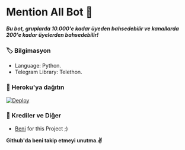 # Mention All Bot 👥
_**Bu bot, gruplarda 10.000'e kadar üyeden bahsedebilir ve kanallarda 200'e kadar üyelerden bahsedebilir!**_

### 🏷 Bilgimasyon
- Language: Python.
- Telegram Library: Telethon.

### 🚀 Heroku'ya dağıtın
[![Deploy](https://www.herokucdn.com/deploy/button.svg)](https://heroku.com/deploy?template=https://github.com/Mehmetbaba06/AllBot55)

### 🎯 Krediler ve Diğer
- [Beni](https://github.com/Mehmetbaba06) for this Project ;)

**Github'da beni takip etmeyi unutma.✌️**
